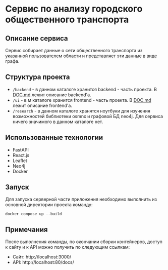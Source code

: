 # Сервис по анализу городского общественного транспорта

## Описание сервиса

Сервис собирает данные о сети общественного транспорта из указанной пользователем области и представляет эти данные в виде графа.

## Структура проекта

- `/backend` - в данном каталоге хранится backend - часть проекта. В [DOC.md](backend/DOC.md) лежит описание backend'a.
- `/ui` - в м каталоге хранится frontend - часть проекта. В [DOC.md](ui/DOC.md) лежит описание frontend'a.
- `/research` - в данном каталоге хранятся ноутбуки для изучения возможностей библиотеки osmnx и графовой БД neo4j. Для сервиса ничего значимого в данном каталоге нет.

## Использованные технологии
- FastAPI
- React.js
- Leaflet
- Neo4j
- Docker

## Запуск
 
Для запуска серверной части приложения необходимо выполнить из основной директории проекта команду:

    docker compose up --build

## Примечания
 
После выполнения команды, по окончании сборки контейнеров, доступ к сайту и к API можно получить по следующим ссылкам:
- Сайт: http://localhost:3000/
- API: http://localhost:80/docs/
